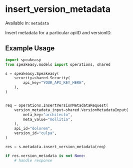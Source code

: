 # insert_version_metadata
Available in: `metadata`

Insert metadata for a particular apiID and versionID.

## Example Usage
```python
import speakeasy
from speakeasy.models import operations, shared

s = speakeasy.Speakeasy(
    security=shared.Security(
        api_key="YOUR_API_KEY_HERE",
    ),
)


req = operations.InsertVersionMetadataRequest(
    version_metadata_input=shared.VersionMetadataInput(
        meta_key="architecto",
        meta_value="mollitia",
    ),
    api_id="dolorem",
    version_id="culpa",
)

res = s.metadata.insert_version_metadata(req)

if res.version_metadata is not None:
    # handle response
```